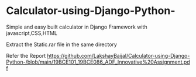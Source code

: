 # Calculator-using-Django-Python-
Simple and easy built calculator in Django Framework with javascript,CSS,HTML

Extract the Static.rar file in the same directory

Refer the Report 
https://github.com/LakshayBaijal/Calculator-using-Django-Python-/blob/main/19BCE101_19BCE086_ADF_Innovative%20Assignment.pdf
